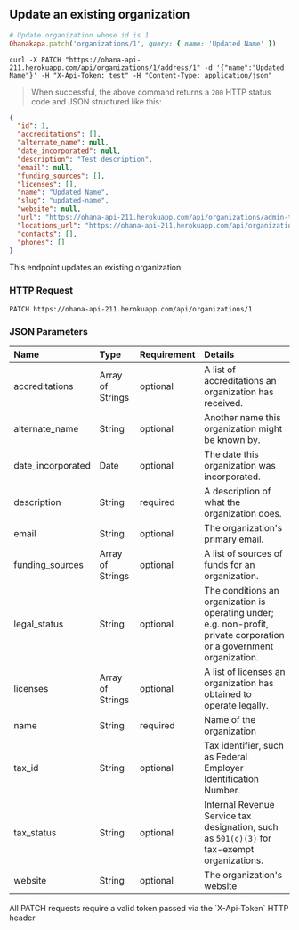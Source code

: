 ## Update an existing organization

```ruby
# Update organization whose id is 1
Ohanakapa.patch('organizations/1', query: { name: 'Updated Name' })
```

```shell
curl -X PATCH "https://ohana-api-211.herokuapp.com/api/organizations/1/address/1" -d '{"name":"Updated Name"}' -H "X-Api-Token: test" -H "Content-Type: application/json"
```

> When successful, the above command returns a `200` HTTP status code and JSON
> structured like this:

```json
{
  "id": 1,
  "accreditations": [],
  "alternate_name": null,
  "date_incorporated": null,
  "description": "Test description",
  "email": null,
  "funding_sources": [],
  "licenses": [],
  "name": "Updated Name",
  "slug": "updated-name",
  "website": null,
  "url": "https://ohana-api-211.herokuapp.com/api/organizations/admin-test-org",
  "locations_url": "https://ohana-api-211.herokuapp.com/api/organizations/admin-test-org/locations",
  "contacts": [],
  "phones": []
}
```

This endpoint updates an existing organization.

### HTTP Request

`PATCH https://ohana-api-211.herokuapp.com/api/organizations/1`

### JSON Parameters

| Name | Type | Requirement | Details |
|:-----|:-----|:---------|:-------|
| accreditations | Array of Strings | optional | A list of accreditations an organization has received. |
| alternate_name | String | optional | Another name this organization might be known by. |
| date_incorporated | Date | optional | The date this organization was incorporated. |
| description | String | required | A description of what the organization does. |
| email | String | optional | The organization's primary email. |
| funding_sources | Array of Strings | optional | A list of sources of funds for an organization. |
| legal_status | String | optional | The conditions an organization is operating under; e.g. non-profit, private corporation or a government organization. |
| licenses | Array of Strings | optional | A list of licenses an organization has obtained to operate legally. |
| name | String | required | Name of the organization |
| tax_id | String | optional | Tax identifier, such as Federal Employer Identification Number. |
| tax_status | String | optional | Internal Revenue Service tax designation, such as `501(c)(3)` for tax-exempt organizations. |
| website | String | optional | The organization's website |

<aside class="warning">All PATCH requests require a valid token passed via the
`X-Api-Token` HTTP header</aside>
